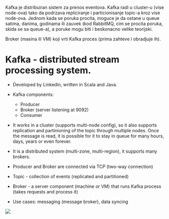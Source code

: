 Kafka je distribuiran sistem za prenos eventova. Kafka radi u cluster-u (vise node-ova) tako da podrzava repliciranje i particionisanje topic-a kroz vise node-ova. Jednom kada se
poruka procita, moguce je da ostane u queue satima, danima, godinama ili zauvek (kod RabbitMQ, cim se procita poruka, skida se sa queue-a), a poruke mogu biti i beskonacno velike teorijski.

Broker (masina ili VM) koji vrti Kafka proces (prima zahteve i obradjuje ih).

# Kafka - distributed stream processing system.

- Developed by Linkedin, written in Scala and Java.
- Kafka components:

  - Producer
  - Broker (server listening at 9092)
  - Consumer

- It works in a cluster (supports multi-node config), so it also supports replication and partinioning of the topic through multiple nodes. Once the message is read, it is possible for it to stay in queue for many hours, days, years or even forever.

- It is a distributed system (multi-zone, multi-region), it supports many brokers.
- Producer and Broker are connected via TCP (two-way connection)
- Topic - collection of events (replicated and partitioned)
- Broker - a server component (machine or VM) that runs Kafka process (takes requests and process it)
- Use cases: messaging (message broker), data syncing


![](kafka-system.png)